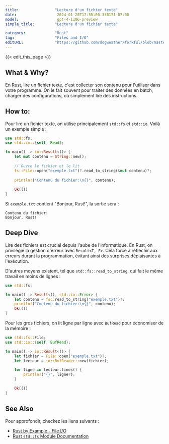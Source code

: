 ```yaml
---
title:                "Lecture d'un fichier texte"
date:                  2024-01-20T17:55:00.330171-07:00
model:                 gpt-4-1106-preview
simple_title:         "Lecture d'un fichier texte"

category:             "Rust"
tag:                  "Files and I/O"
editURL:              "https://github.com/dogweather/forkful/blob/master/content/fr/rust/reading-a-text-file.md"
---
```


{{< edit_this_page >}}

## What & Why?
En Rust, lire un fichier texte, c'est collecter son contenu pour l'utiliser dans votre programme. On le fait souvent pour traiter des données en batch, charger des configurations, où simplement lire des instructions.

## How to:
Pour lire un fichier texte, on utilise principalement `std::fs` et `std::io`. Voilà un exemple simple :

```rust
use std::fs;
use std::io::{self, Read};

fn main() -> io::Result<()> {
    let mut contenu = String::new();
    
    // Ouvre le fichier et le lit
    fs::File::open("exemple.txt")?.read_to_string(&mut contenu)?;
    
    println!("Contenu du fichier:\n{}", contenu);
    
    Ok(())
}
```

Si `exemple.txt` contient "Bonjour, Rust!", la sortie sera :

```
Contenu du fichier:
Bonjour, Rust!
```

## Deep Dive
Lire des fichiers est crucial depuis l'aube de l'informatique. En Rust, on privilégie la gestion d'erreur avec `Result<T, E>`. Cela force à réfléchir aux erreurs durant la programmation, évitant ainsi des surprises déplaisantes à l'exécution.

D'autres moyens existent, tel que `std::fs::read_to_string`, qui fait le même travail en moins de lignes :

```rust
use std::fs;

fn main() -> Result<(), std::io::Error> {
    let contenu = fs::read_to_string("exemple.txt")?;
    println!("Contenu du fichier:\n{}", contenu);
    Ok(())
}
```

Pour les gros fichiers, on lit ligne par ligne avec `BufRead` pour économiser de la mémoire :

```rust
use std::fs::File;
use std::io::{self, BufRead};

fn main() -> io::Result<()> {
    let fichier = File::open("exemple.txt")?;
    let lecteur = io::BufReader::new(fichier);

    for ligne in lecteur.lines() {
        println!("{}", ligne?);
    }

    Ok(())
}
```

## See Also
Pour approfondir, checkez les liens suivants :

- [Rust by Example - File I/O](https://doc.rust-lang.org/rust-by-example/std_misc/file.html)
- [Rust `std::fs` Module Documentation](https://doc.rust-lang.org/std/fs/index.html)
